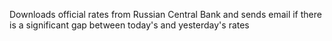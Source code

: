 Downloads official rates from Russian Central Bank and sends email if there is a significant gap between today's and yesterday's rates